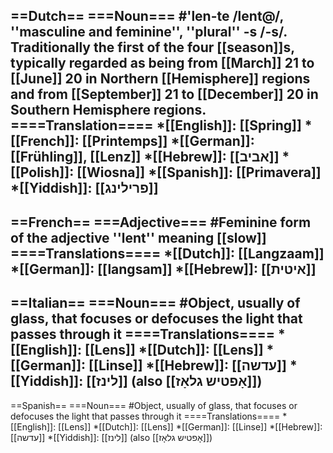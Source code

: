 ==Dutch==
===Noun===
#'len-te /lent@/, ''masculine and feminine'', ''plural'' -s /-s/. Traditionally the first of the four [[season]]s, typically regarded as being from [[March]] 21 to [[June]] 20 in Northern [[Hemisphere]] regions and from [[September]] 21 to [[December]] 20 in Southern Hemisphere regions.
====Translation====
*[[English]]: [[Spring]]
*[[French]]: [[Printemps]]
*[[German]]: [[Frühling]], [[Lenz]]
*[[Hebrew]]: [[אביב]]
*[[Polish]]: [[Wiosna]]
*[[Spanish]]: [[Primavera]]
*[[Yiddish]]: [[פרילינג]]
----
==French==
===Adjective===
#Feminine form of the adjective ''lent'' meaning [[slow]]
====Translations====
*[[Dutch]]: [[Langzaam]] 
*[[German]]: [[langsam]]
*[[Hebrew]]: [[איטית]]
----
==Italian==
===Noun===
#Object, usually of glass, that focuses or defocuses the light that passes through it
====Translations====
*[[English]]: [[Lens]]
*[[Dutch]]: [[Lens]]
*[[German]]: [[Linse]]
*[[Hebrew]]: [[עדשה]]
*[[Yiddish]]: [[לינז]] (also [[אָפטיש גלאָז]])
----
==Spanish==
===Noun===
#Object, usually of glass, that focuses or defocuses the light that passes through it
====Translations====
*[[English]]: [[Lens]]
*[[Dutch]]: [[Lens]]
*[[German]]: [[Linse]]
*[[Hebrew]]: [[עדשה]]
*[[Yiddish]]: [[לינז]] (also [[אָפטיש גלאָז]])
